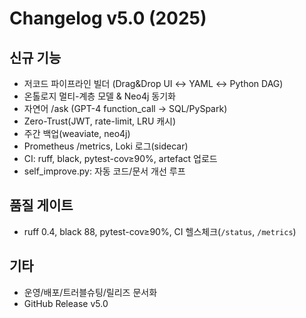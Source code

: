 # Changelog v5.0 (2025)

## 신규 기능
- 저코드 파이프라인 빌더 (Drag&Drop UI ↔ YAML ↔ Python DAG)
- 온톨로지 멀티-계층 모델 & Neo4j 동기화
- 자연어 /ask (GPT-4 function_call → SQL/PySpark)
- Zero-Trust(JWT, rate-limit, LRU 캐시)
- 주간 백업(weaviate, neo4j)
- Prometheus /metrics, Loki 로그(sidecar)
- CI: ruff, black, pytest-cov≥90%, artefact 업로드
- self_improve.py: 자동 코드/문서 개선 루프

## 품질 게이트
- ruff 0.4, black 88, pytest-cov≥90%, CI 헬스체크(`/status`, `/metrics`)

## 기타
- 운영/배포/트러블슈팅/릴리즈 문서화
- GitHub Release v5.0 